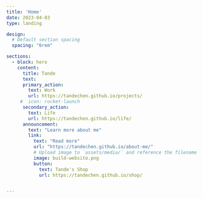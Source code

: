 ```yaml
---
title: 'Home'
date: 2023-04-03
type: landing

design:
  # Default section spacing
  spacing: "6rem"

sections:
  - block: hero
    content:
      title: Tande
      text: 
      primary_action:
        text: Work
        url: https://tandechen.github.io/projects/
     #  icon: rocket-launch
      secondary_action:
        text: Life
        url: https://tandechen.github.io/life/
      announcement:
        text: "Learn more about me"
        link:
          text: "Read more"
          url: "https://tandechen.github.io/about-me/"
          # Upload image to `assets/media/` and reference the filename here
          image: build-website.png
          button:
            text: Tande's Shop
            url: https://tandechen.github.io/shop/


---
```

